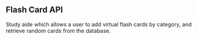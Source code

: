 ## Flash Card API

Study aide which allows a user to add virtual flash cards by category, and retrieve random cards from the database. 
